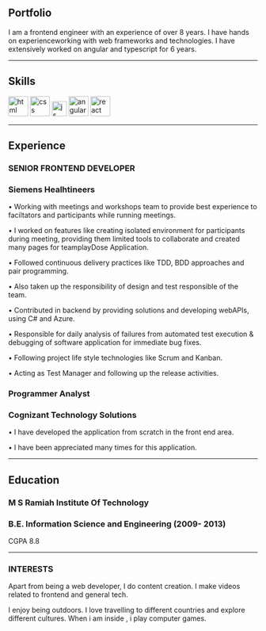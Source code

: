 ## Portfolio

I am a frontend engineer with an experience of over 8 years. I have hands on experienceworking with web frameworks and technologies. I have extensively worked on angular and typescript for 6 years.

---

## Skills

<p align='left'>
  <img src="https://upload.wikimedia.org/wikipedia/commons/thumb/6/61/HTML5_logo_and_wordmark.svg/2048px-HTML5_logo_and_wordmark.svg.png" alt="html" width="40" height="40">
  <img src='https://upload.wikimedia.org/wikipedia/commons/thumb/d/d5/CSS3_logo_and_wordmark.svg/1200px-CSS3_logo_and_wordmark.svg.png' alt="css" width="40" height="40">
  <img src='https://upload.wikimedia.org/wikipedia/commons/6/6a/JavaScript-logo.png' height='30' width='auto' alt="js">
  <img src="https://angular.io/assets/images/logos/angular/angular.svg" alt="angular" width="40" height="40"/>
  <img src="https://upload.wikimedia.org/wikipedia/commons/thumb/a/a7/React-icon.svg/1280px-React-icon.svg.png" alt="react" width="auto" height="40"/>
</p>

---

## Experience

### **SENIOR FRONTEND DEVELOPER**
### Siemens Healhtineers

• Working with meetings and workshops team to provide best experience to faciltators and participants while running meetings. 

• I worked on features like creating isolated environment for participants during meeting, providing them limited tools to collaborate and created many pages for teamplayDose Application.

• Followed continuous delivery practices like TDD, BDD approaches and pair programming.

• Also taken up the responsibility of design and test responsible of the team.

• Contributed in backend by providing solutions and developing webAPIs, using C# and Azure.

• Responsible for daily analysis of failures from automated test execution & debugging of software application for immediate bug fixes.

• Following project life style technologies like Scrum and Kanban.

• Acting as Test Manager and following up the release activities.

### **Programmer Analyst**
### Cognizant Technology Solutions

• I have developed the application from scratch in the front end area.

• I have been appreciated many times for this application.

---

## Education

### **M S Ramiah Institute Of Technology**
### B.E. Information Science and Engineering (2009- 2013)
CGPA 8.8

---

### INTERESTS
Apart from being a web developer, I do content creation. I make videos related to frontend and general tech.

I enjoy being outdoors. I love travelling to different countries and explore different cultures. When i am inside , i play computer games.
